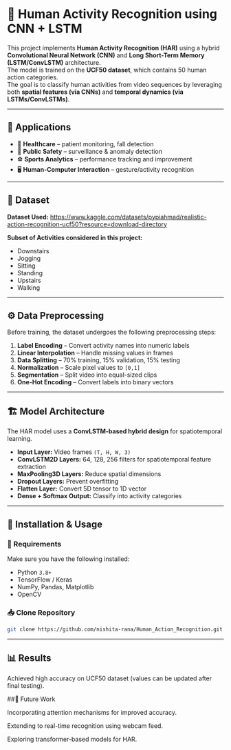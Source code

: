 # 🏃 Human Activity Recognition using CNN + LSTM

This project implements **Human Activity Recognition (HAR)** using a hybrid **Convolutional Neural Network (CNN)** and **Long Short-Term Memory (LSTM/ConvLSTM)** architecture.  
The model is trained on the **UCF50 dataset**, which contains 50 human action categories.  
The goal is to classify human activities from video sequences by leveraging both **spatial features (via CNNs)** and **temporal dynamics (via LSTMs/ConvLSTMs)**.

---

## 📌 Applications
- 🏥 **Healthcare** – patient monitoring, fall detection  
- 👮 **Public Safety** – surveillance & anomaly detection  
- ⚽ **Sports Analytics** – performance tracking and improvement  
- 🖥 **Human-Computer Interaction** – gesture/activity recognition  

---

## 📂 Dataset
**Dataset Used:** https://www.kaggle.com/datasets/pypiahmad/realistic-action-recognition-ucf50?resource=download-directory  

**Subset of Activities considered in this project:**
- Downstairs  
- Jogging  
- Sitting  
- Standing  
- Upstairs  
- Walking  

---

## ⚙ Data Preprocessing
Before training, the dataset undergoes the following preprocessing steps:
1. **Label Encoding** – Convert activity names into numeric labels  
2. **Linear Interpolation** – Handle missing values in frames  
3. **Data Splitting** – 70% training, 15% validation, 15% testing  
4. **Normalization** – Scale pixel values to `[0,1]`  
5. **Segmentation** – Split video into equal-sized clips  
6. **One-Hot Encoding** – Convert labels into binary vectors  

---

## 🏗 Model Architecture
The HAR model uses a **ConvLSTM-based hybrid design** for spatiotemporal learning.

- **Input Layer:** Video frames `(T, H, W, 3)`  
- **ConvLSTM2D Layers:** 64, 128, 256 filters for spatiotemporal feature extraction  
- **MaxPooling3D Layers:** Reduce spatial dimensions  
- **Dropout Layers:** Prevent overfitting  
- **Flatten Layer:** Convert 5D tensor to 1D vector  
- **Dense + Softmax Output:** Classify into activity categories  

---

## 🚀 Installation & Usage

### 🔧 Requirements
Make sure you have the following installed:
- Python `3.8+`  
- TensorFlow / Keras  
- NumPy, Pandas, Matplotlib  
- OpenCV  

### 📥 Clone Repository
```bash
git clone https://github.com/nishita-rana/Human_Action_Recognition.git
```
---

## 📊 Results

Achieved high accuracy on UCF50 dataset (values can be updated after final testing).

##🔮 Future Work

Incorporating attention mechanisms for improved accuracy.

Extending to real-time recognition using webcam feed.

Exploring transformer-based models for HAR.
